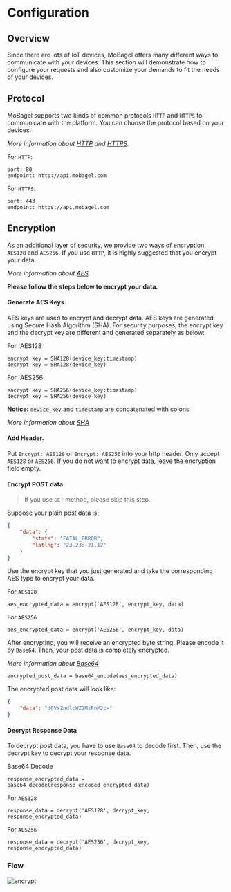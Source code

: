 # Configuration

## Overview

Since there are lots of IoT devices, MoBagel offers many different ways to communicate with your devices. This section will demonstrate how to configure your requests and also customize your demands to fit the needs of your devices.

## Protocol
MoBagel supports two kinds of common protocols `HTTP` and `HTTPS` to communicate with the platform. You can choose the protocol based on your devices.

*More information about [HTTP](https://en.wikipedia.org/wiki/Hypertext_Transfer_Protocol) and [HTTPS](https://en.wikipedia.org/wiki/HTTPS).*

For `HTTP`:
```http
port: 80
endpoint: http://api.mobagel.com
```

For `HTTPS`:
```http
port: 443
endpoint: https://api.mobagel.com
```
## Encryption
As an additional layer of security, we provide two ways of encryption, `AES128` and `AES256`. If you use `HTTP`, it is highly suggested that you encrypt your data.

*More information about [AES](https://de.wikipedia.org/wiki/Advanced_Encryption_Standard).*

**Please follow the steps below to encrypt your data.**

#### Generate AES Keys.

AES keys are used to encrypt and decrypt data. AES keys are generated using Secure Hash Algorithm (SHA). For security purposes, the encrypt key and the decrypt key are different and generated separately as below:

For `AES128

    encrypt key = SHA128(device_key:timestamp)
    decrypt key = SHA128(device_key)

For `AES256

    encrypt key = SHA256(device_key:timestamp)
    decrypt key = SHA256(device_key)

**Notice:** `device_key` and `timestamp` are concatenated with colons

*More information about [SHA](https://en.wikipeorg/wiki/Secure_Hash_Algorithm)*


#### Add Header.

Put `Encrypt: AES128` or `Encrypt: AES256` into your http header. Only accept `AES128` or `AES256`. If you do not want to encrypt data, leave the encryption field empty.

#### Encrypt POST data

> If you use `GET` method, please skip this step.

Suppose your plain post data is:
```json
{
    "data": {
        "state": "FATAL_ERROR",
        "latlng": "23.23:-21.12"
    }
}
```
Use the encrypt key that you just generated and take the corresponding AES type to encrypt your data.

For `AES128`

    aes_encrypted_data = encrypt('AES128', encrypt_key, data)

For `AES256`

    aes_encrypted_data = encrypt('AES256', encrypt_key, data)

After encrypting, you will receive an encrypted byte string. Please encode it by `Base64`. Then, your post data is completely encrypted.

*More information about [Base64](https://en.wikipedia.org/wiki/Base64)*

    encrypted_post_data = base64_encode(aes_encrypted_data)

The encrypted post data will look like:
```json
{
    "data": "d0VxZndlcWZ2MzRnM2c="
}
```


#### Decrypt Response Data
To decrypt post data, you have to use `Base64` to decode first.
Then, use the decrypt key to decrypt your response data.

Base64 Decode

    response_encrypted_data = base64_decode(response_encoded_encrypted_data)

For `AES128`

    response_data = decrypt('AES128', decrypt_key, response_encrypted_data)

For `AES256`

    response_data = decrypt('AES256', decrypt_key, response_encrypted_data)

### Flow

![encrypt](../../img/docs/encrypt.png)